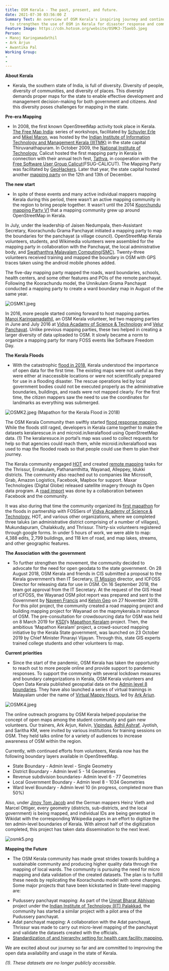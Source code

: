 ```yaml
---
title: OSM Kerala - The past, present, and future.
date: 2021-07-30 03:56:00 Z
Summary Text: An overview of OSM Kerala's inspiring journey and continued efforts
  to strengthen the use of OSM in Kerala for disaster response and community development.
Feature Image: https://cdn.hotosm.org/website/OSMK3-75aeb5.jpeg
Person:
- Manoj Karingamadathil
- Ark Arjun
- Awantika Pal
Working Group:
- 
- 
---
```


**About Kerala**
- Kerala, the southern state of India, is full of diversity. Diversity of people, diversity of communities, and diversity of places. This diversity demands proper maps for the state to enable effective development and management decision-making for both government and citizens. And this diversity poses challenges for mapping in the state.

**Pre-era Mapping**
- In 2008, the first known OpenStreetMap activity took place in Kerala. [The Free Map India](https://wiki.openstreetmap.org/wiki/India/Events/Free_Map_India_2008): series of workshops, facilitated by [Schuyler Erle](https://wiki.openstreetmap.org/wiki/User:SchuylerErle) and [Mikel Maron](https://wiki.openstreetmap.org/wiki/User:Mikel), was hosted by the [Indian Institute of Information Technology and Management Kerala (IIITMK)](https://www.iiitmk.ac.in/) in the state capital Thiruvanathapuram. In October 2009, the [National Institute of Technology](http://www.nitc.ac.in/), Calicut hosted the first mapping party in Kerala in connection with their annual tech fest, [Tathva](https://tathva.org/), in cooperation with the [Free Software User Group Calicut](http://fsugcalicut.org/)(FSUG-CALICUT). The Mapping Party was facilitated by [GeoHackers](https://geohackers.in/). Later that year, the state capital hosted another [mapping party](https://wiki.openstreetmap.org/wiki/Trivandrum_mapping_party_12_dec) on the 12th and 13th of December.  

**The new start**
- In spite of these events and many active individual mappers mapping Kerala during this period, there wasn’t an active mapping community in the region to bring people together. It wasn’t until the 2014 [Koorchundu mapping Party V1](https://blog.smc.org.in/mapping-efforts-in-an-unsurveyed-land-koorachundu/) that a mapping community grew up around OpenStreetMap in Kerala. 

In July, under the leadership of Jaisen Nedumpala, then-Assistant Secretary, Koorachundu Grama Panchayat initiated a mapping party to map the boundaries for the panchayat (a village council). OpenStreetMap Kerala volunteers, students, and Wikimedia volunteers were assembled for the mapping party in collaboration with the Panchayat, the local administrative body, and  [Swathanthra Malayalam Computing(SMC)](https://smc.org.in/). Twenty-three volunteers received training and mapped the boundary in OSM with GPS traces taken using the android mobile phones added. 

The five-day mapping party mapped the roads, ward boundaries, schools, health centers, and some other features and POIs of the remote panchayat. Following the Koorachundu model, the Unnikulam Grama Panchayat conducted a mapping party to create a ward boundary map in August of the same year. 

![OSMK1.jpeg](https://cdn.hotosm.org/website/OSMK1.jpeg)

In 2016, more people started coming forward to host mapping parties. [Manoj Karingamadathil](https://twitter.com/manojkmohan), an OSM Kerala volunteer, led two mapping parties in June and July 2016 at [Vidya Acadamy of Science & Technology](https://wiki.openstreetmap.org/wiki/OSM_Mapping_Workshop_June_2016_%E2%80%93_Vidya_Academy) and [Velur Panchayat](https://wiki.openstreetmap.org/wiki/Velur_Panchayath_Mapping_Party). Unlike previous mapping parties, these two helped in creating a larger diversity of data uploaded to OSM. It slowly became a norm to organize a mapping party for many FOSS events like Software Freedom Day.

**The Kerala Floods**  
- With the catastrophic [flood in 2018](https://en.wikipedia.org/wiki/2018_Kerala_floods), Kerala understood the importance of open data for the first time. The existing maps were not useful as they were either at inaccessible locations or were not scientifically prepared for use in a flooding disaster. The rescue operations led by local government bodies could not be executed properly as the administrative boundaries, buildings, and roads were not mapped clearly. For the first time, the citizen mappers saw the need to use the coordinates for landmarks as everything was submerged.

![OSMK2.jpeg](https://cdn.hotosm.org/website/OSMK2.jpeg)
(Mapathon for the Kerala Flood in 2018)

The OSM Kerala Community then swiftly started [flood response mapping](https://wiki.openstreetmap.org/wiki/Kerala_Community_Flood_Response_Mapping). While the floods still raged, developers in Kerala came together to make the datasets keralarescue.in and microid.in/keralaflood using OpenStreetMap data. (1) The keralaresuce.in portal’s map was used to collect requests for help so that agencies could reach them, while microid.in/keralaflood was used to map the flooded roads so that people could use them to plan their journey. 

The Kerala community engaged [HOT](https://www.hotosm.org/) and created [remote mapping](https://wiki.openstreetmap.org/wiki/2018_Kerala_Floods,_India) tasks for the Thrissur, Ernakulam, Pathanamthitta, Wayanad, Alleppey, Idukki districts. The community also reached out to companies like Microsoft, Grab, Amazon Logistics, Facebook, Mapbox for support. Maxar Technologies (Digital Globe) released satellite imagery through its Open data program. A [road import](https://wiki.openstreetmap.org/wiki/Kerala_Road_Import) was done by a collaboration between Facebook and the community.


It was also during that time the community organized its [first mapathon](https://wiki.openstreetmap.org/wiki/Kerala_Community_Flood_Response_Mapping#Sep_15_-_Software_freedom_day_at_Thrissur.2C_Kerala) for the floods in partnership with FOSSers of [Vidya Academy of Science & Technology](https://www.vidyaacademy.ac.in/), HOT, and various other organizations, where we completed three taluks (an administrative district comprising of a number of villages), Mukundapuram, Chalakkudy, and Thrissur. Thirty-six volunteers registered through google forms. In under 5 hours of work, we were able to map: 4,388 edits, 2,799 buildings, and 118 km of road, and map lakes, streams, and other geographic features.

**The Association with the government** 
- To further strengthen the movement, the community decided to advocate for the need for open geodata to the state government. On 28 August 2018, OSM Kerala and friends in CIS submitted a proposal to the Kerala government’s then IT Secretary, [IT Mission](https://itmission.kerala.gov.in/) director, and ICFOSS Director for releasing data for use in OSM. On 16 September 2018, the team got approval from the IT Secretary. 
At the request of the GIS Head of ICFOSS, the Wayanad OSM pilot report was prepared and sent to the Government by [Naveen Francis](https://twitter.com/naveenpf) and [Kelvin Geo](https://twitter.com/Muzirian) on 27 November 2018. For this pilot project, the community created a road mapping project and building mapping project for Wayanad on the mapmykerala.in instance of OSM.
The pre-consultation for crowdsourcing data for OSM was held on 8 March 2019 for [KSDI](http://www.ksdi.kerala.gov.in/ksdi/)’s [Mapathon Keralam](https://mapathonkeralam.in/) project. Then, the ambitious ‘Mapathon Keralam’ project, a crowd-sourced mapping initiative by the Kerala State government, was launched on 23 October 2019 by Chief Minister Pinarayi Vijayan. Through this, state GIS experts trained college students and other volunteers to map. 

**Current priorities**
- Since the start of the pandemic, OSM Kerala has taken the opportunity to reach out to more people online and provide support to pandemic responses. To support the community with several lockdown measures and boundary categorizations in Kerala, OSM Kerala volunteers and Open Data Kerala published geospatial data on the [Admin level 8 boundaries](https://timesofindia.indiatimes.com/city/kochi/open-data-maps-of-local-bodies-created/articleshow/78974570.cms?utm_source=twitter.com&utm_medium=social&utm_campaign=TOIKochiNews).  They have also launched a series of virtual trainings in Malayalam under the name of [Virtual Mappy Hours](https://wiki.openstreetmap.org/wiki/India/Virtual_Mappy_Hours), led by [Ark Arjun](https://twitter.com/arkarjun).
 
![OSMK4.jpeg](https://cdn.hotosm.org/website/OSMK4.jpeg)

The online outreach programs by OSM Kerala helped popularise the concept of open maps among the student community and gain new volunteers. Our trainers, Ark Arjun, Kelvin, [Vipindas](https://twitter.com/vip3927), [Adhil Ashraf](https://twitter.com/123_adhil), Jyotish, and Saritha KM, were invited by various institutions for training sessions on OSM. They held talks online for a variety of audiences to increase awareness of OSM within the region.

Currently, with continued efforts from volunteers, Kerala now has the following boundary layers available in OpenStreetMap.
* State Boundary - Admin level - Single Geometry
* District Boundary - Admin level 5 - 14 Geometries
* Revenue subdivision boundaries- Admin level 6 - 77 Geometries
* Local Government Boundary - Admin level 8 - 1034 Geometries
* Ward level Boundary - Admin level 10 (in progress, completed more than 50%)

Also, under [Jinoy Tom Jacob](https://meta.wikimedia.org/wiki/User:Gnoeee) and the German mappers Heinz Vieth and Marcel Ottiger, every geometry (districts, sub-districts, and the local government) is being mapped, and individual IDs are being generated in Wikidat with the corresponding Wikipedia pages in an effort to digitize the ten admin-level boundaries of Kerala.  With almost half of the digitization completed, this project has taken data dissemination to the next level.


![osmk5.png](https://cdn.hotosm.org/website/osmk5.png)


**Mapping the Future**
- The OSM Kerala community has made great strides towards building a sustainable community and producing higher quality data through the mapping of local wards. The community is pursuing the need for micro mapping and data validation of the created datasets. The plan is to fulfill these needs by replicating the Koorachundu model with some changes. Some major projects that have been kickstarted in State-level mapping are:
* Pudussery panchayat mapping: As part of the [Unnat Bharat Abhiyan ](https://unnatbharatabhiyan.gov.in:8443/new-website/)project under the [Indian Institute of Technology (IIT) Palakkad](https://iitpkd.ac.in/), the community has started a similar project with a pilot area of the Pudussery panchayat. 
* Adat panchayat mapping: A collaboration with the Adat panchayat, Thrissur was made to carry out micro-level mapping of the panchayat and validate the datasets created with the officials. 
* [Standardization of and hierarchy setting for health care facility mapping. ](https://www.google.com/url?q=https://wiki.openstreetmap.org/wiki/Kerala/Health_Facilities&sa=D&source=editors&ust=1627622425304000&usg=AOvVaw3y7QDcrym4PVLC4eCazuFc)

We are excited about our journey so far and are committed to improving the open data availability and usage in the state of Kerala.

*(1). These datasets are no longer publicly accessible.*


